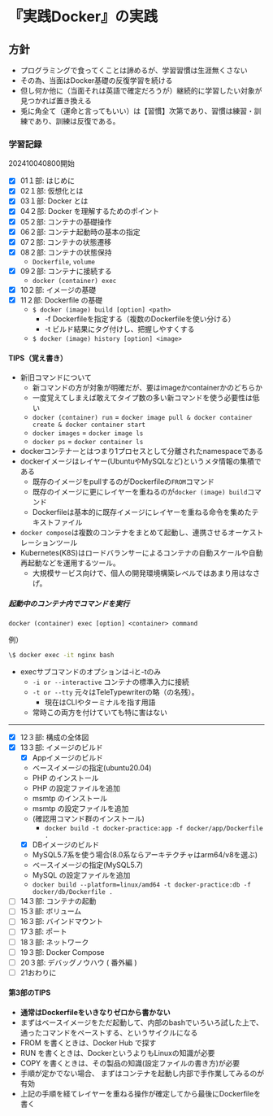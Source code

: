 # 『実践Docker』の実践

## 方針

- プログラミングで食ってくことは諦めるが、学習習慣は生涯無くさない
- その為、当面はDocker基礎の反復学習を続ける
- 但し何か他に（当面それは英語で確定だろうが）継続的に学習したい対象が見つかれば置き換える
- 兎に角全て（運命と言ってもいい）は【習慣】次第であり、習慣は練習・訓練であり、訓練は反復である。

### 学習記録

202410040800開始

- [x] 01１部: はじめに
- [x] 02１部: 仮想化とは
- [x] 03１部: Docker とは
- [x] 04２部: Docker を理解するためのポイント
- [x] 05２部: コンテナの基礎操作
- [x] 06２部: コンテナ起動時の基本の指定
- [x] 07２部: コンテナの状態遷移
- [x] 08２部: コンテナの状態保持
  - `Dockerfile`, `volume`
- [x] 09２部: コンテナに接続する
  - `docker (container) exec`
- [x] 10２部: イメージの基礎
- [x] 11２部: Dockerfile の基礎
  - `$ docker (image) build [option] <path>`
    - -f Dockerfileを指定する（複数のDockerfileを使い分ける）
    - -t ビルド結果にタグ付けし、把握しやすくする
  - `$ docker (image) history [option] <image>`

#### TIPS（覚え書き）

- 新旧コマンドについて
  - 新コマンドの方が対象が明確だが、要はimageかcontainerかのどちらか
  - 一度覚えてしまえば敢えてタイプ数の多い新コマンドを使う必要性は低い
  - `docker (container) run` = `docker image pull & docker container create & docker container start`
  - `docker images` = `docker image ls`
  - `docker ps` = `docker container ls`
- dockerコンテナーとはつまり1プロセスとして分離されたnamespaceである
- dockerイメージはレイヤー(UbuntuやMySQLなど)というメタ情報の集積である
  - 既存のイメージをpullするのがDockerfileの`FROM`コマンド
  - 既存のイメージに更にレイヤーを重ねるのが`docker (image) build`コマンド
  - Dockerfileは基本的に既存イメージにレイヤーを重ねる命令を集めたテキストファイル
- `docker compose`は複数のコンテナをまとめて起動し、連携させるオーケストレーションツール
- Kubernetes(K8S)はロードバランサーによるコンテナの自動スケールや自動再起動などを運用するツール。
  - 大規模サービス向けで、個人の開発環境構築レベルではあまり用はなさげ。

##### 起動中のコンテナ内でコマンドを実行

`docker (container) exec [option] <container> command`

例）

```bash
\$ docker exec -it nginx bash
```

- execサプコマンドのオプションは-iと-tのみ
  - `-i or --interactive` コンテナの標準入力に接続
  - `-t or --tty` 元々はTeleTypewriterの略（の名残）。
    - 現在はCLIやターミナルを指す用語
  - 常時この両方を付けていても特に害はない

---

- [x] 12３部: 構成の全体図
- [x] 13３部: イメージのビルド
  - [x] Appイメージのビルド
  - ベースイメージの指定(ubuntu20.04)
  - PHP のインストール
  - PHP の設定ファイルを追加
  - msmtp のインストール
  - msmtp の設定ファイルを追加
  - (確認用コマンド群のインストール)
    - `docker build -t docker-practice:app -f docker/app/Dockerfile .`
  - [x] DBイメージのビルド
  - MySQL5.7系を使う場合(8.0系ならアーキテクチャはarm64/v8を選ぶ)
  - ベースイメージの指定(MySQL5.7)
  - MySQL の設定ファイルを追加
  - `docker build --platform=linux/amd64 -t docker-practice:db -f docker/db/Dockerfile .`
- [ ] 14３部: コンテナの起動
- [ ] 15３部: ボリューム
- [ ] 16３部: バインドマウント
- [ ] 17３部: ポート
- [ ] 18３部: ネットワーク
- [ ] 19３部: Docker Compose
- [ ] 20３部: デバッグノウハウ ( 番外編 )
- [ ] 21おわりに

#### 第3部のTIPS

- **通常はDockerfileをいきなりゼロから書かない**
- まずはベースイメージをただ起動して、内部のbashでいろいろ試した上で、通ったコマンドをペーストする、というサイクルになる
- FROM を書くときは、Docker Hub で探す
- RUN を書くときは、DockerというよりもLinuxの知識が必要
- COPY を書くときは、その製品の知識(設定ファイルの書き方)が必要
- 手順が定かでない場合、 まずはコンテナを起動し内部で手作業してみるのが有効
- 上記の手順を経てレイヤーを重ねる操作が確定してから最後にDockerfileを書く
